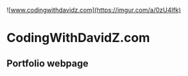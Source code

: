 ![www.codingwithdavidz.com](https://imgur.com/a/0zU4Ifk)

# CodingWithDavidZ.com

## Portfolio webpage
